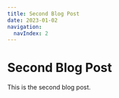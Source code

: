 ```yaml
---
title: Second Blog Post
date: 2023-01-02
navigation:
  navIndex: 2
---
```


# Second Blog Post

This is the second blog post.